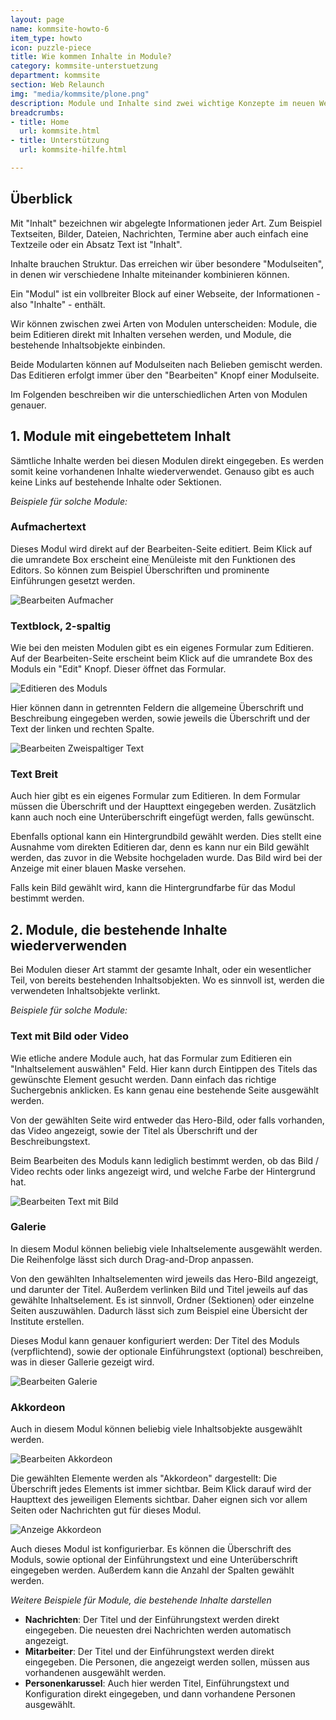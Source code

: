 ```yaml
---
layout: page
name: kommsite-howto-6
item_type: howto
icon: puzzle-piece
title: Wie kommen Inhalte in Module?
category: kommsite-unterstuetzung
department: kommsite
section: Web Relaunch
img: "media/kommsite/plone.png"
description: Module und Inhalte sind zwei wichtige Konzepte im neuen Webauftritt
breadcrumbs:
- title: Home
  url: kommsite.html
- title: Unterstützung
  url: kommsite-hilfe.html

---
```


## Überblick

Mit "Inhalt" bezeichnen wir abgelegte Informationen jeder Art. Zum Beispiel Textseiten, Bilder, Dateien, Nachrichten, Termine aber auch einfach eine Textzeile oder ein Absatz Text ist "Inhalt".

Inhalte brauchen Struktur. Das erreichen wir über besondere "Modulseiten", in denen wir verschiedene Inhalte miteinander kombinieren können.

Ein "Modul" ist ein vollbreiter Block auf einer Webseite, der Informationen - also "Inhalte" - enthält.

Wir können zwischen zwei Arten von Modulen unterscheiden: Module, die beim Editieren direkt mit Inhalten versehen werden, und Module, die bestehende Inhaltsobjekte einbinden.

Beide Modularten können auf Modulseiten nach Belieben gemischt werden. Das Editieren erfolgt immer über den "Bearbeiten" Knopf einer Modulseite.

Im Folgenden beschreiben wir die unterschiedlichen Arten von Modulen genauer.

## 1. Module mit eingebettetem Inhalt

Sämtliche Inhalte werden bei diesen Modulen direkt eingegeben. Es werden somit keine vorhandenen Inhalte wiederverwendet. Genauso gibt es auch keine Links auf bestehende Inhalte oder Sektionen.

*Beispiele für solche Module:*

### Aufmachertext

Dieses Modul wird direkt auf der Bearbeiten-Seite editiert. Beim Klick auf die umrandete Box erscheint eine Menüleiste mit den Funktionen des Editors. So können zum Beispiel Überschriften und prominente Einführungen gesetzt werden.

<img src="/media/kommsite/howto_modulbeispiele/Bearbeiten_Aufmacher.png" alt="Bearbeiten Aufmacher" />

### Textblock, 2-spaltig

Wie bei den meisten Modulen gibt es ein eigenes Formular zum Editieren. Auf der Bearbeiten-Seite erscheint beim Klick auf die umrandete Box des Moduls ein "Edit" Knopf. Dieser öffnet das Formular.

<img src="/media/kommsite/howto_modulbeispiele/Edit_des_Moduls.png" alt="Editieren des Moduls" />


Hier können dann in getrennten Feldern die allgemeine Überschrift und Beschreibung eingegeben werden, sowie jeweils die Überschrift und der Text der linken und rechten Spalte.

<img src="/media/kommsite/howto_modulbeispiele/Bearbeiten_Zweispaltiger_Text.png" alt="Bearbeiten Zweispaltiger Text" />

### Text Breit

Auch hier gibt es ein eigenes Formular zum Editieren. In dem Formular müssen die Überschrift und der Haupttext eingegeben werden. Zusätzlich kann auch noch eine Unterüberschrift eingefügt werden, falls gewünscht.

Ebenfalls optional kann ein Hintergrundbild gewählt werden. Dies stellt eine Ausnahme vom direkten Editieren dar, denn es kann nur ein Bild gewählt werden, das zuvor in die Website hochgeladen wurde. Das Bild wird bei der Anzeige mit einer blauen Maske versehen.

Falls kein Bild gewählt wird, kann die Hintergrundfarbe für das Modul bestimmt werden.

## 2. Module, die bestehende Inhalte wiederverwenden

Bei Modulen dieser Art stammt der gesamte Inhalt, oder ein wesentlicher Teil, von bereits bestehenden Inhaltsobjekten. Wo es sinnvoll ist, werden die verwendeten Inhaltsobjekte verlinkt.

*Beispiele für solche Module:*
 
### Text mit Bild oder Video

Wie etliche andere Module auch, hat das Formular zum Editieren ein "Inhaltselement auswählen" Feld. Hier kann durch Eintippen des Titels das gewünschte Element gesucht werden. Dann einfach das richtige Suchergebnis anklicken. Es kann genau eine bestehende Seite ausgewählt werden.

Von der gewählten Seite wird entweder das Hero-Bild, oder falls vorhanden, das Video angezeigt, sowie der Titel als Überschrift und der Beschreibungstext.

Beim Bearbeiten des Moduls kann lediglich bestimmt werden, ob das Bild / Video rechts oder links angezeigt wird, und welche Farbe der Hintergrund hat.

<img src="/media/kommsite/howto_modulbeispiele/Bearbeiten_Text_mit_Bild.png" alt="Bearbeiten Text mit Bild" />

### Galerie

In diesem Modul können beliebig viele Inhaltselemente ausgewählt werden. Die Reihenfolge lässt sich durch Drag-and-Drop anpassen.

Von den gewählten Inhaltselementen wird jeweils das Hero-Bild angezeigt, und darunter der Titel. Außerdem verlinken Bild und Titel jeweils auf das gewählte Inhaltselement. Es ist sinnvoll, Ordner (Sektionen) oder einzelne Seiten auszuwählen. Dadurch lässt sich zum Beispiel eine Übersicht der Institute erstellen.

Dieses Modul kann genauer konfiguriert werden: Der Titel des Moduls (verpflichtend), sowie der optionale Einführungstext (optional) beschreiben, was in dieser Gallerie gezeigt wird.

<img src="/media/kommsite/howto_modulbeispiele/Bearbeiten_Galerie.png" alt="Bearbeiten Galerie" />

### Akkordeon

Auch in diesem Modul können beliebig viele Inhaltsobjekte ausgewählt werden.

<img src="/media/kommsite/howto_modulbeispiele/Bearbeiten_Akkordeon.png" alt="Bearbeiten Akkordeon" />

Die gewählten Elemente werden als "Akkordeon" dargestellt: Die Überschrift jedes Elements ist immer sichtbar. Beim Klick darauf wird der Haupttext des jeweiligen Elements sichtbar. Daher eignen sich vor allem Seiten oder Nachrichten gut für dieses Modul.

<img src="/media/kommsite/howto_modulbeispiele/Anzeige_Akkordeon.png" alt="Anzeige Akkordeon" />

Auch dieses Modul ist konfigurierbar. Es können die Überschrift des Moduls, sowie optional der Einführungstext und eine Unterüberschrift eingegeben werden. Außerdem kann die Anzahl der Spalten gewählt werden.

*Weitere Beispiele für Module, die bestehende Inhalte darstellen*

* **Nachrichten**: Der Titel und der Einführungstext werden direkt eingegeben. Die neuesten drei Nachrichten werden automatisch angezeigt.
* **Mitarbeiter**: Der Titel und der Einführungstext werden direkt eingegeben. Die Personen, die angezeigt werden sollen, müssen aus vorhandenen ausgewählt werden.
* **Personenkarussel**: Auch hier werden Titel, Einführungstext und Konfiguration direkt eingegeben, und dann vorhandene Personen ausgewählt.